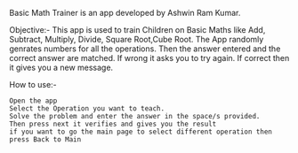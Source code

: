 Basic Math Trainer is an app developed by Ashwin Ram Kumar.

Objective:- This app is used to train Children on Basic Maths like Add, Subtract, Multiply, Divide, Square Root,Cube Root. The App randomly genrates numbers for all the operations. Then the answer entered and the correct answer are matched. If wrong it asks you to try again. If correct then it gives you a new message.

How to use:-

    Open the app
    Select the Operation you want to teach.
    Solve the problem and enter the answer in the space/s provided.
    Then press next it verifies and gives you the result
    if you want to go the main page to select different operation then press Back to Main
